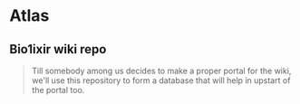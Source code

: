# Atlas
Bio1ixir wiki repo
---

> Till somebody among us decides to make a proper portal for the wiki, we'll use this repository to form a database that will help in upstart of the portal too. 
